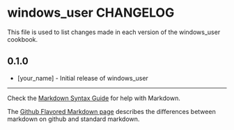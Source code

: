 # windows_user CHANGELOG

This file is used to list changes made in each version of the windows_user cookbook.

## 0.1.0
- [your_name] - Initial release of windows_user

- - -
Check the [Markdown Syntax Guide](http://daringfireball.net/projects/markdown/syntax) for help with Markdown.

The [Github Flavored Markdown page](http://github.github.com/github-flavored-markdown/) describes the differences between markdown on github and standard markdown.

